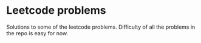 # Leetcode problems
Solutions to some of the leetcode problems.
Difficulty of all the problems in the repo is easy for now.
